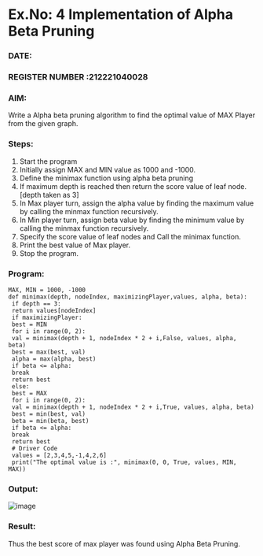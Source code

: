 # Ex.No: 4   Implementation of Alpha Beta Pruning 
### DATE:                                                                           
### REGISTER NUMBER :212221040028 
### AIM: 
Write a Alpha beta pruning algorithm to find the optimal value of MAX Player from the given graph.
### Steps:
1. Start the program
2. Initially  assign MAX and MIN value as 1000 and -1000.
3.  Define the minimax function  using alpha beta pruning
4.  If maximum depth is reached then return the score value of leaf node. [depth taken as 3]
5.  In Max player turn, assign the alpha value by finding the maximum value by calling the minmax function recursively.
6.  In Min player turn, assign beta value by finding the minimum value by calling the minmax function recursively.
7.  Specify the score value of leaf nodes and Call the minimax function.
8.  Print the best value of Max player.
9.  Stop the program. 

### Program:
```
MAX, MIN = 1000, -1000
def minimax(depth, nodeIndex, maximizingPlayer,values, alpha, beta):
 if depth == 3:
 return values[nodeIndex]
 if maximizingPlayer:
 best = MIN
 for i in range(0, 2):
 val = minimax(depth + 1, nodeIndex * 2 + i,False, values, alpha, beta)
 best = max(best, val)
 alpha = max(alpha, best)
 if beta <= alpha:
 break
 return best
 else:
 best = MAX
 for i in range(0, 2):
 val = minimax(depth + 1, nodeIndex * 2 + i,True, values, alpha, beta)
 best = min(best, val)
 beta = min(beta, best)
 if beta <= alpha:
 break
 return best
 # Driver Code
 values = [2,3,4,5,-1,4,2,6]
 print("The optimal value is :", minimax(0, 0, True, values, MIN, MAX))
```










### Output:
![image](https://github.com/Gopika-5/AI_Lab_2023-24/assets/147976522/3fd00835-7996-44a2-9d13-bd4dd9268903)




### Result:
Thus the best score of max player was found using Alpha Beta Pruning.
